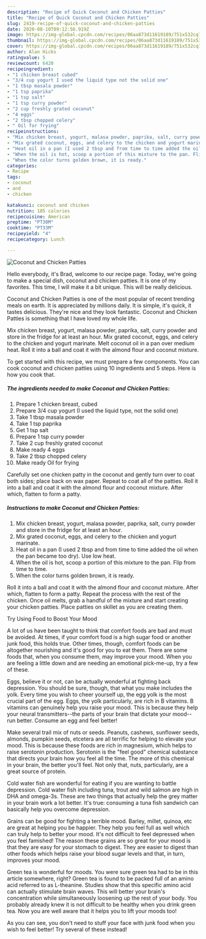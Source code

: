 ```yaml
---
description: "Recipe of Quick Coconut and Chicken Patties"
title: "Recipe of Quick Coconut and Chicken Patties"
slug: 2419-recipe-of-quick-coconut-and-chicken-patties
date: 2020-08-10T09:12:56.919Z
image: https://img-global.cpcdn.com/recipes/06aa873d11619189/751x532cq70/coconut-and-chicken-patties-recipe-main-photo.jpg
thumbnail: https://img-global.cpcdn.com/recipes/06aa873d11619189/751x532cq70/coconut-and-chicken-patties-recipe-main-photo.jpg
cover: https://img-global.cpcdn.com/recipes/06aa873d11619189/751x532cq70/coconut-and-chicken-patties-recipe-main-photo.jpg
author: Alan Hicks
ratingvalue: 5
reviewcount: 6420
recipeingredient:
- "1 chicken breast cubed"
- "3/4 cup yogurt I used the liquid type not the solid one"
- "1 tbsp masala powder"
- "1 tsp paprika"
- "1 tsp salt"
- "1 tsp curry powder"
- "2 cup freshly grated coconut"
- "4 eggs"
- "2 tbsp chopped celery"
- " Oil for frying"
recipeinstructions:
- "Mix chicken breast, yogurt, malasa powder, paprika, salt, curry powder and store in the fridge for at least an hour."
- "Mix grated coconut, eggs, and celery to the chicken and yogurt marinate."
- "Heat oil in a pan (I used 2 tbsp and from time to time added the oil when the pan became too dry). Use low heat."
- "When the oil is hot, scoop a portion of this mixture to the pan. Flip from time to time."
- "When the color turns golden brown, it is ready."
categories:
- Recipe
tags:
- coconut
- and
- chicken

katakunci: coconut and chicken 
nutrition: 185 calories
recipecuisine: American
preptime: "PT30M"
cooktime: "PT33M"
recipeyield: "4"
recipecategory: Lunch

---
```



![Coconut and Chicken Patties](https://img-global.cpcdn.com/recipes/06aa873d11619189/751x532cq70/coconut-and-chicken-patties-recipe-main-photo.jpg)

Hello everybody, it's Brad, welcome to our recipe page. Today, we're going to make a special dish, coconut and chicken patties. It is one of my favorites. This time, I will make it a bit unique. This will be really delicious.

Coconut and Chicken Patties is one of the most popular of recent trending meals on earth. It is appreciated by millions daily. It is simple, it's quick, it tastes delicious. They're nice and they look fantastic. Coconut and Chicken Patties is something that I have loved my whole life.

Mix chicken breast, yogurt, malasa powder, paprika, salt, curry powder and store in the fridge for at least an hour. Mix grated coconut, eggs, and celery to the chicken and yogurt marinate. Melt coconut oil in a pan over medium heat. Roll it into a ball and coat it with the almond flour and coconut mixture.


To get started with this recipe, we must prepare a few components. You can cook coconut and chicken patties using 10 ingredients and 5 steps. Here is how you cook that.

<!--inarticleads1-->

##### The ingredients needed to make Coconut and Chicken Patties:

1. Prepare 1 chicken breast, cubed
1. Prepare 3/4 cup yogurt (I used the liquid type, not the solid one)
1. Take 1 tbsp masala powder
1. Take 1 tsp paprika
1. Get 1 tsp salt
1. Prepare 1 tsp curry powder
1. Take 2 cup freshly grated coconut
1. Make ready 4 eggs
1. Take 2 tbsp chopped celery
1. Make ready  Oil for frying


Carefully set one chicken patty in the coconut and gently turn over to coat both sides; place back on wax paper. Repeat to coat all of the patties. Roll it into a ball and coat it with the almond flour and coconut mixture. After which, flatten to form a patty. 

<!--inarticleads2-->

##### Instructions to make Coconut and Chicken Patties:

1. Mix chicken breast, yogurt, malasa powder, paprika, salt, curry powder and store in the fridge for at least an hour.
1. Mix grated coconut, eggs, and celery to the chicken and yogurt marinate.
1. Heat oil in a pan (I used 2 tbsp and from time to time added the oil when the pan became too dry). Use low heat.
1. When the oil is hot, scoop a portion of this mixture to the pan. Flip from time to time.
1. When the color turns golden brown, it is ready.


Roll it into a ball and coat it with the almond flour and coconut mixture. After which, flatten to form a patty. Repeat the process with the rest of the chicken. Once oil melts, grab a handful of the mixture and start creating your chicken patties. Place patties on skillet as you are creating them. 

Try Using Food to Boost Your Mood


A lot of us have been taught to think that comfort foods are bad and must be avoided. At times, if your comfort food is a high sugar food or another junk food, this holds true. Other times, though, comfort foods can be altogether nourishing and it's good for you to eat them. There are some foods that, when you consume them, may improve your mood. When you are feeling a little down and are needing an emotional pick-me-up, try a few of these.

Eggs, believe it or not, can be actually wonderful at fighting back depression. You should be sure, though, that what you make includes the yolk. Every time you wish to cheer yourself up, the egg yolk is the most crucial part of the egg. Eggs, the yolk particularly, are rich in B vitamins. B vitamins can genuinely help you raise your mood. This is because they help your neural transmitters--the parts of your brain that dictate your mood--run better. Consume an egg and feel better!

Make several trail mix of nuts or seeds. Peanuts, cashews, sunflower seeds, almonds, pumpkin seeds, etcetera are all terrific for helping to elevate your mood. This is because these foods are rich in magnesium, which helps to raise serotonin production. Serotonin is the "feel good" chemical substance that directs your brain how you feel all the time. The more of this chemical in your brain, the better you'll feel. Not only that, nuts, particularly, are a great source of protein.

Cold water fish are wonderful for eating if you are wanting to battle depression. Cold water fish including tuna, trout and wild salmon are high in DHA and omega-3s. These are two things that actually help the grey matter in your brain work a lot better. It's true: consuming a tuna fish sandwich can basically help you overcome depression. 

Grains can be good for fighting a terrible mood. Barley, millet, quinoa, etc are great at helping you be happier. They help you feel full as well which can truly help to better your mood. It's not difficult to feel depressed when you feel famished! The reason these grains are so great for your mood is that they are easy for your stomach to digest. They are easier to digest than other foods which helps raise your blood sugar levels and that, in turn, improves your mood.

Green tea is wonderful for moods. You were sure green tea had to be in this article somewhere, right? Green tea is found to be packed full of an amino acid referred to as L-theanine. Studies show that this specific amino acid can actually stimulate brain waves. This will better your brain's concentration while simultaneously loosening up the rest of your body. You probably already knew it is not difficult to be healthy when you drink green tea. Now you are well aware that it helps you to lift your moods too!

As you can see, you don't need to stuff your face with junk food when you wish to feel better! Try several of these instead!

